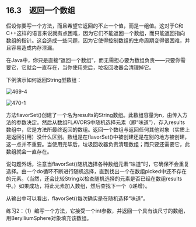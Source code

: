 ## 16.3　返回一个数组

假设你要写一个方法，而且希望它返回的不止一个值，而是一组值。这对于C和C++这样的语言来说就有点困难，因为它们不能返回一个数组，而只能返回指向数组的指针。这会造成一些问题，因为它使得控制数组的生命周期变得很困难，并且容易造成内存泄漏。

在Java中，你只是直接“返回一个数组”，而无需担心要为数组负责——只要你需要它，它就会一直存在，当你使用完后，垃圾回收器会清理掉它。

下例演示如何返回String型数组：

![469-4](../Images/image03333.jpeg)

![470-1](../Images/image03334.jpeg)

方法flavorSet()创建了一个名为results的String数组。此数组容量为n，由传入方法的参数决定。然后从数组FLAVORS中随机选择元素（即“味道”），存入results数组中，它是方法所最终返回的数组。返回一个数组与返回任何其他对象（实质上是返回引用）没什么区别。数组是在flavorSet()中被创建还是在别的地方被创建，这一点并不重要。当使用完毕后，垃圾回收器负责清理数组；而只要还需要它，此数组就会一直存在。

说句题外话，注意当flavorSet()随机选择各种数组元素“味道”时，它确保不会重复选择。由一个do循环不断进行随机选择，直到找出一个在数组picked中还不存在的元素。（当然，还会比较String以检查随机选择的元素是否已经在数组results中。）如果成功，将此元素加入数组，然后查找下一个（i递增）。

从输出中可以看出，flavorSet()每次确实是在随机选择“味道”。

练习2：（1）编写一个方法，它接受一个int参数，并返回一个具有该尺寸的数组，用BerylliumSphere对象填充该数组。